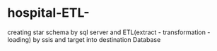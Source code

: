 # hospital-ETL-
creating star schema by sql server and ETL(extract - transformation -loading) by ssis and target into destination Database
